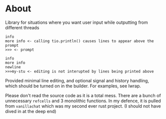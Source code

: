 
# About

Library for situations where you want user input while outputting from different threads
```
info
more info <- calling tio.println() causes lines to appear above the prompt
>>> <- prompt
```
```
info
more info
newline
>>>my-stu <- editing is not interupted by lines being printed above
```
Provided minimal line editing, and optional signal and history handling, which should be turned on in the builder. For examples, see lwrap.

Please don't read the source code as it is a total mess. There are a bunch of unnecessary `refcells` and 3 monolithic functions. In my defence, it is pulled from `vanillachat` which was my second ever rust project. (I should not have dived in at the deep end)
